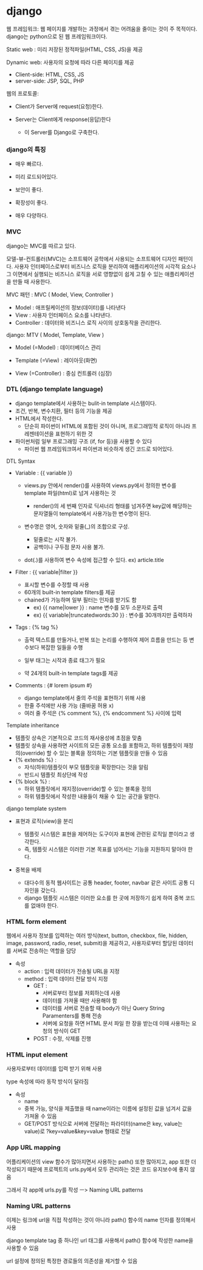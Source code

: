 # django

웹 프레임워크: 웹 페이지를 개발하는 과정에서 겪는 어려움을 줄이는 것이 주 목적이다. django는 python으로 된 웹 프레임워크이다.



Static web : 미리 저장된 정적파일(HTML, CSS, JS)을 제공

Dynamic web: 사용자의 요청에 따라 다른 페이지를 제공

- Client-side: HTML, CSS, JS
- server-side: JSP, SQL, PHP 



웹의 프로토콜:

- Client가 Server에 request(요청)한다.

- Server는 Client에게 response(응답)한다
  - 이 Server를 Django로 구축한다.





### django의 특징

- 매우 빠르다.

- 미리 로드되어있다.

- 보안이 좋다.

- 확장성이 좋다.

- 매우 다양하다.

  



### MVC

django는 MVC를 따르고 있다.

모델-뷰-컨트롤러(MVC)는 소프트웨어 공학에서 사용되는 소프트웨어 디자인 패턴이다. 사용자 인터페이스로부터 비즈니스 로직을 분리하여 애플리케이션의 시각적 요소나 그 이면에서 실행되는 비즈니스 로직을 서로 영향없이 쉽게 고칠 수 있는 애플리케이션을 만들 때 사용한다.

MVC 패턴 : MVC ( Model, View, Controller )

- Model : 애프릴케이션의 정보(데이터)를 나타낸다
- View : 사용자 인터페이스 요소를 나타낸다.
- Controller : 데이터와 비즈니스 로직 사이의 상호동작을 관리한다.

django: MTV ( Model, Template, View )

- Model (=Model) : 데이터베이스 관리

- Template (=View) : 레이아웃(화면)

- View (=Controller) : 중심 컨트롤러 (심장)



### DTL (django template language)

- django template에서 사용하는 bulit-in template 시스템이다.
- 조건, 반복, 변수치환, 필터 등의 기능을 제공
- HTML에서 작성한다.
  - 단순히 파이썬이 HTML에 포함된 것이 아니며, 프로그래밍적 로직이 아니라 프레젠테이션을 표현하기 위한 것
- 파이썬처럼 일부 프로그래밍 구조 (if, for 등)을 사용할 수 있다
  - 파이썬 웹 프레임워크여서 파이썬과 비슷하게 생긴 코드로 되어있다.



DTL Syntax

- Variable : {{ variable }} 
  - views.py 안에서 render()를 사용하여 views.py에서 정의한 변수를 template 파일(html)로 넘겨 사용하는 것
  
    - render()의 세 번째 인자로 딕셔너리 형태를 넘겨주면 key값에 해당하는 문자열들이 template에서 사용가능한 변수명이 된다.
  
  - 변수명은 영어, 숫자와 밑줄(_)의 조합으로 구성.
  
    - 밑줄로는 시작 불가. 
    - 공백이나 구두점 문자 사용 불가.
  
  - dot(.)를 사용하여 변수 속성에 접근할 수 있다. ex) article.title
  
    
  
- Filter : {{ variable|filter }}
  - 표시할 변수를 수정할 때 사용
  - 60개의 built-in template filters를 제공
  - chained가 가능하며 일부 필터는 인자를 받기도 함 
    - ex) {{ name|lower }} : name 변수를 모두 소문자로 출력
    - ex) {{ variable|truncatedwords:30 }} : 변수를 30개까지만 출력하자
  
  
  
- Tags : {% tag %}

  - 출력 텍스트를 만들거나, 반복 또는 논리를 수행하여 제어 흐름을 만드는 등 변수보다 복잡한 일들을 수행

  - 일부 태그는 시작과 종료 태그가 필요

  - 약 24개의 built-in template tags를 제공

    

- Comments : {# lorem ipsum #}
  - django template에서 줄의 주석을 표현하기 위해 사용
  - 한줄 주석에만 사용 가능 (줄바꿈 허용  x)
  - 여러 줄 주석은 {% comment %}, {% endcomment %} 사이에 입력





Template inheritance

- 템플릿 상속은 기본적으로 코드의 재사용성에 초점을 맞춤
- 템플릿 상속을 사용하면 사이트의 모든 공통 요소를 포함하고, 하위 템플릿이 재정의(override) 할 수 있는 블록을 정의하는 기본 템플릿을 만들 수 있음
- {% extends %} : 
  - 자식(하위)템플릿이 부모 템플릿을 확장한다는 것을 알림
  - 반드시 템플릿 최상단에 작성
- {% block %} :
  - 하위 템플릿에서 재지정(override)할 수 있는 블록을 정의
  - 하위 템플릿에서 작성한 내용들이 채울 수 있는 공간을 말한다.





django template system

- 표현과 로직(view)을 분리

  - 템플릿 시스템은 표현을 제어하는 도구이자 표현에 관련된 로직일 뿐이라고 생각한다.
  - 즉, 템플릿 시스템은 이러한 기본 목표를 넘어서는 기능을 지원하지 말아야 한다.

- 중복을 배제

  - 대다수의 동적 웹사이트는 공통 header, footer, navbar 같은 사이트 공통 디자인을 갖는다.
  - django 템플릿 시스템은 이러한 요소를 한 곳에 저장하기 쉽게 하여 중복 코드를 없애야 한다.

  



### HTML form element

웹에서 사용자 정보를 입력하는 여러 방식(text, button, checkbox, file, hidden, image, password, radio, reset, submit)을 제공하고, 사용자로부터 할당된 데이터를 서버로 전송하는 역할을 담당

- 속성
  - action : 입력 데이터가 전송될 URL을 지정
  - method : 입력 데이터 전달 방식 지정
    - GET : 
      - 서버로부터 정보를 저회하는데 사용
      - 데이터를 가져올 때만 사용해야 함
      - 데이터를 서버로 전송할 때 body가 아닌 Query String Paramenters를 통해 전송
      - 서버에 요청을 하면 HTML 문서 파일 한 장을 받는데 이때 사용하는 요청의 방식이 GET
    - POST : 수정, 삭제를 진행



### HTML input element

사용자로부터 데이터를 입력 받기 위해 사용

type 속성에 따라 동작 방식이 달라짐

- 속성
  - name
  - 중복 가능, 양식을 제출했을 때 name이라는 이름에 설정된 값을 넘겨서 값을 가져올 수 있음
  - GET/POST 방식으로 서버에 전달하는 파라미터(name은 key, value는 value)로 ?key=value&key=value 형태로 전달





### App URL mapping

어플리케이션의 view 함수가 많아지면서 사용하는 path() 또한 많아지고, app 또한 더 작성되기 때문에 프로젝트의 urls.py에서 모두 관리하는 것은 코드 유지보수에 좋지 않음

그래서 각 app에 urls.py를 작성 ㅡ> Naming URL patterns



### Naming URL patterns

이제는 링크에 url을 직접 작성하는 것이 아니라 path() 함수의 name 인자를 정의해서 사용

django template tag 중 하나인 url 태그를 사용해서 path() 함수에 작성한 name을 사용할 수 있음

url 설정에 정의된 특정한 경로들의 의존성을 제거할 수 있음

